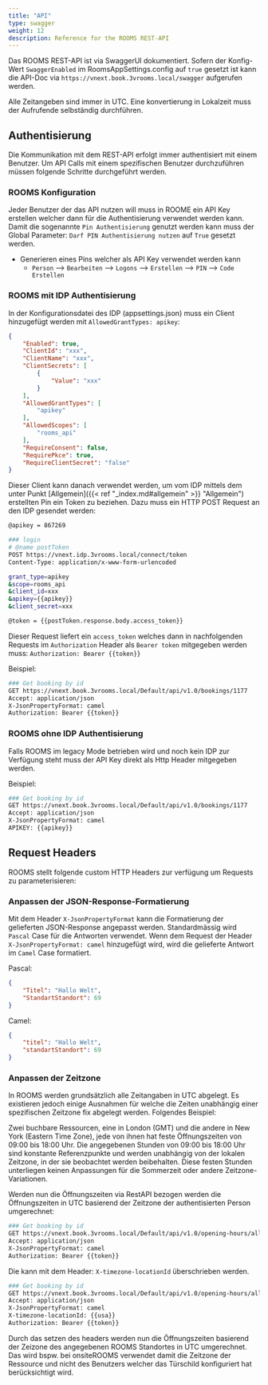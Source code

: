 ```yaml
---
title: "API"
type: swagger
weight: 12
description: Reference for the ROOMS REST-API
---
```


Das ROOMS REST-API ist via SwaggerUI dokumentiert. Sofern der Konfig-Wert `SwaggerEnabled` im RoomsAppSettings.config auf `true` gesetzt ist kann die API-Doc via `https://vnext.book.3vrooms.local/swagger` aufgerufen werden.

Alle Zeitangeben sind immer in UTC. Eine konvertierung in Lokalzeit muss der Aufrufende selbständig durchführen. 

## Authentisierung

Die Kommunikation mit dem REST-API erfolgt immer authentisiert mit einem Benutzer. Um API Calls mit einem spezifischen Benutzer durchzuführen müssen folgende Schritte durchgeführt werden.

### ROOMS Konfiguration

Jeder Benutzer der das API nutzen will muss in ROOME ein API Key erstellen welcher dann für die Authentisierung verwendet werden kann. Damit die sogenannte `Pin Authentisierung` genutzt werden kann muss der Global Parameter: `Darf PIN Authentisierung nutzen` auf `True` gesetzt werden.

- Generieren eines Pins welcher als API Key verwendet werden kann
  - `Person` --> `Bearbeiten` --> `Logons` --> `Erstellen` --> `PIN` --> `Code Erstellen`

### ROOMS mit IDP Authentisierung

In der Konfigurationsdatei des IDP (appsettings.json) muss ein Client hinzugefügt werden mit `AllowedGrantTypes: apikey`:

```json
{
	"Enabled": true,
	"ClientId": "xxx",
	"ClientName": "xxx",
	"ClientSecrets": [
		{
			"Value": "xxx"
		}
	],
	"AllowedGrantTypes": [
		"apikey"
	],
	"AllowedScopes": [
		"rooms_api"
	],
	"RequireConsent": false,
	"RequirePkce": true,
	"RequireClientSecret": "false"
}
```

Dieser Client kann danach verwendet werden, um vom IDP mittels dem unter Punkt [Allgemein]({{< ref "_index.md#allgemein" >}} "Allgemein") erstellten Pin ein Token zu beziehen.
Dazu muss ein HTTP POST Request an den IDP gesendet werden:

```sh
@apikey = 867269

### login
# @name postToken
POST https://vnext.idp.3vrooms.local/connect/token
Content-Type: application/x-www-form-urlencoded

grant_type=apikey
&scope=rooms_api
&client_id=xxx
&apikey={{apikey}}
&client_secret=xxx

@token = {{postToken.response.body.access_token}}
```

Dieser Request liefert ein `access_token` welches dann in nachfolgenden Requests im `Authorization` Header als `Bearer token` mitgegeben werden muss: `Authorization: Bearer {{token}}`

Beispiel:
```sh
### Get booking by id
GET https://vnext.book.3vrooms.local/Default/api/v1.0/bookings/1177
Accept: application/json
X-JsonPropertyFormat: camel
Authorization: Bearer {{token}}
```

### ROOMS ohne IDP Authentisierung

Falls ROOMS im legacy Mode betrieben wird und noch kein IDP zur Verfügung steht muss der API Key direkt als Http Header mitgegeben werden.

Beispiel:
```sh
### Get booking by id
GET https://vnext.book.3vrooms.local/Default/api/v1.0/bookings/1177
Accept: application/json
X-JsonPropertyFormat: camel
APIKEY: {{apikey}}
```

## Request Headers

ROOMS stellt folgende custom HTTP Headers zur verfügung um Requests zu parameterisieren:

### Anpassen der JSON-Response-Formatierung

Mit dem Header `X-JsonPropertyFormat` kann die Formatierung der gelieferten JSON-Response angepasst werden. Standardmässig wird `Pascal` Case für die Antworten verwendet. Wenn dem Request der Header `X-JsonPropertyFormat: camel` hinzugefügt wird, wird die gelieferte Antwort im `Camel` Case formatiert.

Pascal:
```json
{
	"Titel": "Hallo Welt",
	"StandartStandort": 69
}
```

Camel:
```json
{
	"titel": "Hallo Welt",
	"standartStandort": 69
}
```

### Anpassen der Zeitzone
In ROOMS werden grundsätzlich alle Zeitangaben in UTC abgelegt. Es existieren jedoch einige Ausnahmen für welche die Zeiten unabhängig einer spezifischen Zeitzone fix abgelegt werden. Folgendes Beispiel:

Zwei buchbare Ressourcen, eine in London (GMT) und die andere in New York (Eastern Time Zone), jede von ihnen hat feste Öffnungszeiten von 09:00 bis 18:00 Uhr.
Die angegebenen Stunden von 09:00 bis 18:00 Uhr sind konstante Referenzpunkte und werden unabhängig von der lokalen Zeitzone, in der sie beobachtet werden beibehalten. Diese festen Stunden unterliegen keinen Anpassungen für die Sommerzeit oder andere Zeitzone-Variationen.

Werden nun die Öffnungszeiten via RestAPI bezogen werden die Öffnungszeiten in UTC basierend der Zeitzone der authentisierten Person umgerechnet:

```sh
### Get booking by id
GET https://vnext.book.3vrooms.local/Default/api/v1.0/opening-hours/all/{{bern}}
Accept: application/json
X-JsonPropertyFormat: camel
Authorization: Bearer {{token}}
```

Die kann mit dem Header: `X-timezone-locationId` überschrieben werden.

```sh
### Get booking by id
GET https://vnext.book.3vrooms.local/Default/api/v1.0/opening-hours/all/{{bern}}
Accept: application/json
X-JsonPropertyFormat: camel
X-timezone-locationId: {{usa}}
Authorization: Bearer {{token}}
```

Durch das setzen des headers werden nun die Öffnungszeiten basierend der Zeizone des angegebenen ROOMS Standortes in UTC umgerechnet. Das wird bspw. bei onsiteROOMS verwendet damit die Zeitzone der Ressource und nicht des Benutzers welcher das Türschild konfiguriert hat berücksichtigt wird.